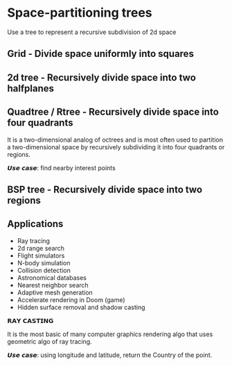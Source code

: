 # Space-partitioning trees

Use a tree to represent a recursive subdivision of 2d space

## Grid - Divide space uniformly into squares

## 2d tree - Recursively divide space into two halfplanes

## Quadtree / Rtree - Recursively divide space into four quadrants

It is a two-dimensional analog of octrees and is most often used to partition a two-dimensional space by recursively subdividing it into four quadrants or regions.

𝙐𝙨𝙚 𝙘𝙖𝙨𝙚: find nearby interest points

## BSP tree - Recursively divide space into two regions

## Applications

- Ray tracing
- 2d range search
- Flight simulators
- N-body simulation
- Collision detection
- Astronomical databases
- Nearest neighbor search
- Adaptive mesh generation
- Accelerate rendering in Doom (game)
- Hidden surface removal and shadow casting

𝗥𝗔𝗬 𝗖𝗔𝗦𝗧𝗜𝗡𝗚

It is the most basic of many computer graphics rendering algo that uses geometric algo of ray tracing.

𝙐𝙨𝙚 𝙘𝙖𝙨𝙚: using longitude and latitude, return the Country of the point.
